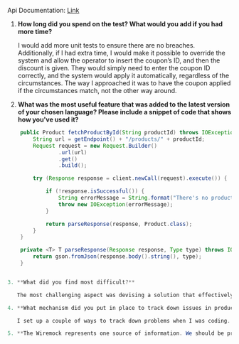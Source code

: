 Api Documentation: [Link](https://immense-thicket-69297-ae6d8599f1bc.herokuapp.com/api-docs/)

1. **How long did you spend on the test? What would you add if you had more time?**

   I would add more unit tests to ensure there are no breaches. Additionally, if I had extra time, I would make it possible to override the system and allow the operator to insert the coupon’s ID, and then the discount is given. They would simply need to enter the coupon ID correctly, and the system would apply it automatically, regardless of the circumstances. The way I approached it was to have the coupon applied if the circumstances match, not the other way around.

2. **What was the most useful feature that was added to the latest version of your chosen language? Please include a snippet of code that shows how you've used it?**

```java
    public Product fetchProductById(String productId) throws IOException {
        String url = getEndpoint() + "/products/" + productId;
        Request request = new Request.Builder()
                .url(url)
                .get()
                .build();

        try (Response response = client.newCall(request).execute()) {

            if (!response.isSuccessful()) {
                String errorMessage = String.format("There's no product with ID %s: %s", productId, response);
                throw new IOException(errorMessage);
            }

            return parseResponse(response, Product.class);
        }
    }

    private <T> T parseResponse(Response response, Type type) throws IOException {
        return gson.fromJson(response.body().string(), type);
    }


3. **What did you find most difficult?**

   The most challenging aspect was devising a solution that effectively addressed all the system's requirements and translating it into code. Given the object-oriented nature of the codebase, it was crucial to have a clear understanding of the solution before diving into implementation. Specifically, I struggled with handling the functionality of discounting within a tight timeframe.

4. **What mechanism did you put in place to track down issues in production on this code? If you didn’t put anything, write down what you could do.**

   I set up a couple of ways to track down problems when I was coding. First off, I did a lot of debugging to really dive deep into the data and find any issues. And then, I made sure to use the spring-boot-devtools package so I could do maintenance on the server in real-time. That way, I could quickly jump in and fix anything that came up.

5. **The Wiremock represents one source of information. We should be prepared to integrate with more sources. List the steps that we would need to take to add more sources of items with diferent formats and promotions.**
```
